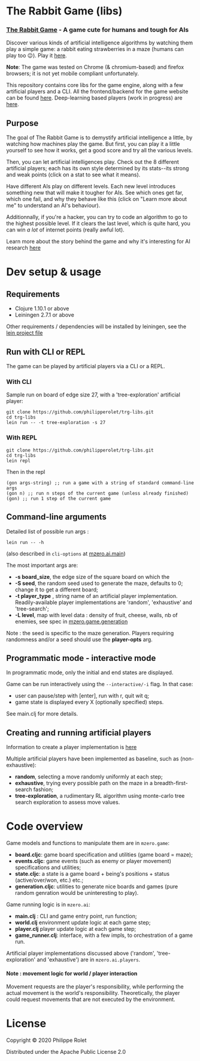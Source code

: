 # The Rabbit Game (libs)

### [The Rabbit Game](https://game.machine-zero.com) - A game cute for humans and tough for AIs

Discover various kinds of artificial intelligence algorithms by watching them play a simple game: a rabbit eating strawberries in a maze (humans can play too 😉). Play it [here](https://game.machine-zero.com).

**Note**: The game was tested on Chrome (& chromium-based) and firefox browsers; it is not yet mobile compliant unfortunately.

This repository contains core libs for the game engine, along with a few artificial players and a CLI. All the frontend/backend for the game website can be found [here](https://github.com/philipperolet/the-rabbit-game). Deep-learning based players (work in progress) are [here](https://github.com/philipperolet/trg-players).

## Purpose
The goal of The Rabbit Game is to demystify artificial intelligence
   a little, by watching how machines play the game. But first, you
   can play it a little yourself to see how it works, get a good score
   and try all the various levels.

Then, you can let artificial intelligences play. Check out the
    8 different artificial players; each has its own style determined
    by its stats--its strong and weak points (click on a stat to see
    what it means).

Have different AIs play on different levels. Each new level
   introduces something new that will make it tougher for AIs. See
   which ones get far, which one fail, and why they behave like
   this (click on \"Learn more about me\" to understand an AI's
   behaviour).

Additionnally, if you're a hacker, you can try to code an
    algorithm to go to the highest possible level. If it clears the
    last level, which is quite hard, you can win *a lot* of internet
    points (really awful lot).

Learn more about the story behind the game and why it's interesting for AI research [here](TODO)
# Dev setup & usage 
## Requirements
- Clojure 1.10.1 or above
- Leiningen 2.7.1 or above

Other requirements / dependencies will be installed by leiningen, see the [lein project file](project.clj)

## Run with CLI or REPL
The game can be played by artificial players via a CLI or a REPL. 

### With CLI

Sample run on board of edge size 27, with a 'tree-exploration' artificial player:
```
git clone https://github.com/philipperolet/trg-libs.git
cd trg-libs
lein run -- -t tree-exploration -s 27
```
### With REPL
```
git clone https://github.com/philipperolet/trg-libs.git
cd trg-libs
lein repl
```

Then in the repl
```
(gon args-string) ;; run a game with a string of standard command-line args
(gon n) ;; run n steps of the current game (unless already finished)
(gon) ;; run 1 step of the current game
```

## Command-line arguments
Detailed list of possible run args :
```
lein run -- -h
```
(also described in `cli-options` at [mzero.ai.main](src/mzero/ai/main.clj))

The most important args are:

- **-s board_size**, the edge size of the square board on which the 
- **-S seed**, the random seed used to generate the maze, defaults to 0; change it to get a different board;
- **-t player_type** , string name of an artificial player implementation. Readily-available player implementations are 'random', 'exhaustive' and 'tree-search';
- **-L level**, map with level data : density of fruit, cheese, walls, nb of enemies, see spec in [mzero.game.generation](src/mzero/game/generation.cljc)

Note : the seed is specific to the maze generation. Players requiring randomness and/or a seed should use the **player-opts** arg.

## Programmatic mode - interactive mode
In programmatic mode, only the initial and end states are displayed.

Game can be run interactively using the `--interactive/-i` flag. In that case:
- user can pause/step with [enter], run with r, quit wit q;
- game state is displayed every X (optionally specified) steps.

See main.clj for more details.

## Creating and running artificial players
Information to create a player implementation is [here](src/mzero/ai/player.clj)

Multiple artificial players have been implemented as baseline, such as (non-exhaustive):

- **random**, selecting a move randomly uniformly at each step;
- **exhaustive**, trying every possible path on the maze in a breadth-first-search fashion;
- **tree-exploration**, a rudimentary RL algorithm using monte-carlo tree search exploration to assess move values.

# Code overview

Game models and functions to manipulate them are in ``mzero.game``:
- **board.cljc**: game board specification and utilities (game board = maze);
- **events.cljc**: game events (such as enemy or player movement) specifications and utilities;
- **state.cljc**: a state is a game board + being's positions + status (active/over/won, etc.) etc.;
- **generation.cljc**: utilities to generate nice boards and games (pure random genration would be uninteresting to play).

Game running logic is in `mzero.ai`:
- **main.clj** : CLI and game entry point, run function;
- **world.clj** environment update logic at each game step;
- **player.clj** player update logic at each game step;
- **game_runner.clj**: interface, with a few impls, to orchestration of a game run.

Artificial player implementations discussed above ('random', 'tree-exploration' and 'exhaustive') are in ``mzero.ai.players``.

#### Note : movement logic for world / player interaction
Movement requests are the player's responsibility, while performing the actual movement is the world's responsibility. Theoretically, the player could request movements that are not executed by the environment.

# License

Copyright © 2020 Philippe Rolet

Distributed under the Apache Public License 2.0
